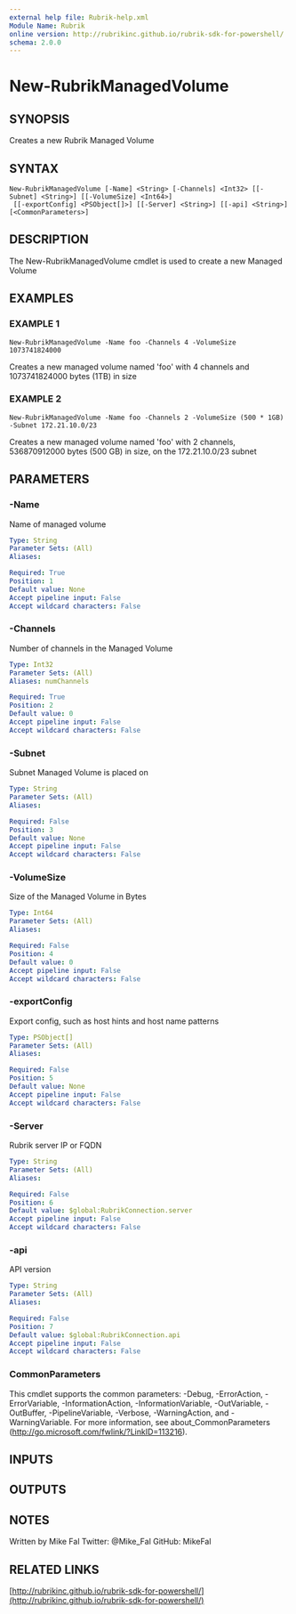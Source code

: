 ```yaml
---
external help file: Rubrik-help.xml
Module Name: Rubrik
online version: http://rubrikinc.github.io/rubrik-sdk-for-powershell/
schema: 2.0.0
---
```


# New-RubrikManagedVolume

## SYNOPSIS
Creates a new Rubrik Managed Volume

## SYNTAX

```
New-RubrikManagedVolume [-Name] <String> [-Channels] <Int32> [[-Subnet] <String>] [[-VolumeSize] <Int64>]
 [[-exportConfig] <PSObject[]>] [[-Server] <String>] [[-api] <String>] [<CommonParameters>]
```

## DESCRIPTION
The New-RubrikManagedVolume cmdlet is used to create
a new Managed Volume

## EXAMPLES

### EXAMPLE 1
```
New-RubrikManagedVolume -Name foo -Channels 4 -VolumeSize 1073741824000
```

Creates a new managed volume named 'foo' with 4 channels and 1073741824000 bytes (1TB) in size

### EXAMPLE 2
```
New-RubrikManagedVolume -Name foo -Channels 2 -VolumeSize (500 * 1GB) -Subnet 172.21.10.0/23
```

Creates a new managed volume named 'foo' with 2 channels, 536870912000 bytes (500 GB) in size, on the 172.21.10.0/23 subnet

## PARAMETERS

### -Name
Name of managed volume

```yaml
Type: String
Parameter Sets: (All)
Aliases:

Required: True
Position: 1
Default value: None
Accept pipeline input: False
Accept wildcard characters: False
```

### -Channels
Number of channels in the Managed Volume

```yaml
Type: Int32
Parameter Sets: (All)
Aliases: numChannels

Required: True
Position: 2
Default value: 0
Accept pipeline input: False
Accept wildcard characters: False
```

### -Subnet
Subnet Managed Volume is placed on

```yaml
Type: String
Parameter Sets: (All)
Aliases:

Required: False
Position: 3
Default value: None
Accept pipeline input: False
Accept wildcard characters: False
```

### -VolumeSize
Size of the Managed Volume in Bytes

```yaml
Type: Int64
Parameter Sets: (All)
Aliases:

Required: False
Position: 4
Default value: 0
Accept pipeline input: False
Accept wildcard characters: False
```

### -exportConfig
Export config, such as host hints and host name patterns

```yaml
Type: PSObject[]
Parameter Sets: (All)
Aliases:

Required: False
Position: 5
Default value: None
Accept pipeline input: False
Accept wildcard characters: False
```

### -Server
Rubrik server IP or FQDN

```yaml
Type: String
Parameter Sets: (All)
Aliases:

Required: False
Position: 6
Default value: $global:RubrikConnection.server
Accept pipeline input: False
Accept wildcard characters: False
```

### -api
API version

```yaml
Type: String
Parameter Sets: (All)
Aliases:

Required: False
Position: 7
Default value: $global:RubrikConnection.api
Accept pipeline input: False
Accept wildcard characters: False
```

### CommonParameters
This cmdlet supports the common parameters: -Debug, -ErrorAction, -ErrorVariable, -InformationAction, -InformationVariable, -OutVariable, -OutBuffer, -PipelineVariable, -Verbose, -WarningAction, and -WarningVariable. For more information, see about_CommonParameters (http://go.microsoft.com/fwlink/?LinkID=113216).

## INPUTS

## OUTPUTS

## NOTES
Written by Mike Fal
Twitter: @Mike_Fal
GitHub: MikeFal

## RELATED LINKS

[http://rubrikinc.github.io/rubrik-sdk-for-powershell/](http://rubrikinc.github.io/rubrik-sdk-for-powershell/)

